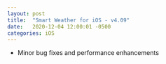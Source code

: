 ```yaml
---
layout: post
title:  "Smart Weather for iOS - v4.09"
date:   2020-12-04 12:00:01 -0500
categories: iOS
---
```


- Minor bug fixes and performance enhancements
